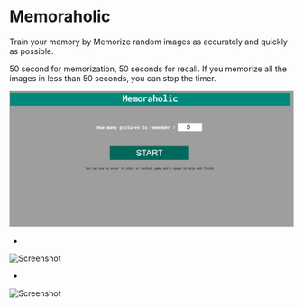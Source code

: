# Memoraholic
Train your memory by Memorize random images as accurately and quickly as possible.


50 second for memorization, 50 seconds for recall. 
If you memorize all the images in less than 50 seconds, you can stop the timer. 

![Screenshot](screenshot.jpg)

-

![Screenshot](screenshot2.jpg)

-

![Screenshot](screenshot3.jpg)
